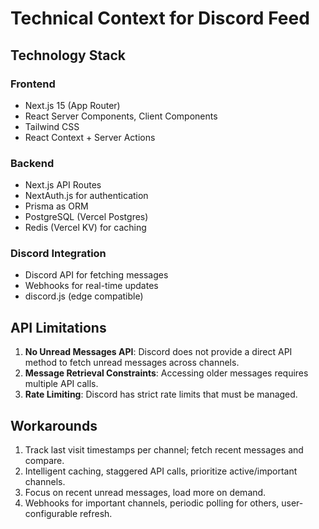 # Technical Context for Discord Feed

## Technology Stack

### Frontend
- Next.js 15 (App Router)
- React Server Components, Client Components
- Tailwind CSS
- React Context + Server Actions

### Backend
- Next.js API Routes
- NextAuth.js for authentication
- Prisma as ORM
- PostgreSQL (Vercel Postgres)
- Redis (Vercel KV) for caching

### Discord Integration
- Discord API for fetching messages
- Webhooks for real-time updates
- discord.js (edge compatible)

## API Limitations

1. **No Unread Messages API**: Discord does not provide a direct API method to fetch unread messages across channels.
2. **Message Retrieval Constraints**: Accessing older messages requires multiple API calls.
3. **Rate Limiting**: Discord has strict rate limits that must be managed.

## Workarounds

1. Track last visit timestamps per channel; fetch recent messages and compare.
2. Intelligent caching, staggered API calls, prioritize active/important channels.
3. Focus on recent unread messages, load more on demand.
4. Webhooks for important channels, periodic polling for others, user-configurable refresh.
